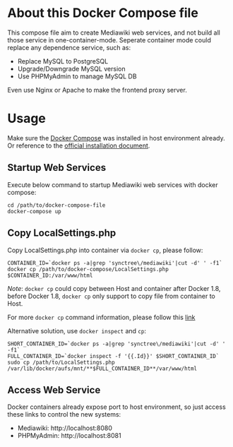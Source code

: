 # About this Docker Compose file

This compose file aim to create Mediawiki web services, and not
build all those service in one-container-mode.
Seperate container mode could replace any dependence service, such as:
- Replace MySQL to PostgreSQL
- Upgrade/Downgrade MySQL version
- Use PHPMyAdmin to manage MySQL DB

Even use Nginx or Apache to make the frontend proxy server.

# Usage

Make sure the [Docker Compose](https://docs.docker.com/compose/)
was installed in host environment already. Or reference to the
[official installation document](https://docs.docker.com/compose/install/).

## Startup Web Services
Execute below command to startup Mediawiki web services with docker
compose:
```console
cd /path/to/docker-compose-file
docker-compose up
```

## Copy LocalSettings.php

Copy LocalSettings.php into container via `docker cp`, please follow:
```
CONTAINER_ID=`docker ps -a|grep 'synctree\/mediawiki'|cut -d' ' -f1`
docker cp /path/to/docker-compose/LocalSettings.php $CONTAINER_ID:/var/www/html
```
*Note*: `docker cp` could copy between Host and container after Docker
1.8, before Docker 1.8, `docker cp` only support to copy file from
container to Host.

For more `docker cp` command information, please follow this
[link](https://docs.docker.com/engine/reference/commandline/cp/)

Alternative solution, use `docker inspect` and `cp`:
```console
SHORT_CONTAINER_ID=`docker ps -a|grep 'synctree\/mediawiki'|cut -d' ' -f1`
FULL_CONTAINER_ID=`docker inspect -f '{{.Id}}' $SHORT_CONTAINER_ID`
sudo cp /path/to/LocalSettings.php /var/lib/docker/aufs/mnt/**$FULL_CONTAINER_ID**/var/www/html
```

## Access Web Service

Docker containers already expose port to host environment, so just
access these links to control the new systems:
- Mediawiki: http://localhost:8080
- PHPMyAdmin: http://localhost:8081

